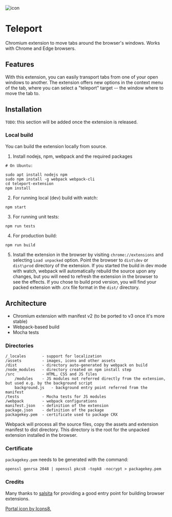 ![icon](/assets/teleport48x48png)

# Teleport
Chromium extension to move tabs around the browser's windows. Works with Chrome and Edge browsers. 

## Features
With this extension, you can easily transport tabs from one of your open windows to another. The extension offers new options in the context menu of the tab, where you can select a "teleport" target -- the window where to move the tab to.

## Installation
`TODO`: this section will be added once the extension is released. 

### Local build
You can build the extension locally from source. 

1. Install nodejs, npm, webpack and the required packages
```
# On Ubuntu:

sudo apt install nodejs npm 
sudo npm install -g webpack webpack-cli
cd teleport-extension
npm install
```
2. For running local (dev) build with watch:
```
npm start
```
3. For running unit tests:
```
npm run tests
```
4. For production build:
```
npm run build
```
5. Install the extension in the browser by visiting `chrome://extensions` and selecting `Load unpacked` option. Point the browser to `dist\dev` or `dist\prod` directory of the extension. If you started the build in dev mode with watch, webpack will automatically rebuild the source upon any changes, but you will need to refresh the extension in the browser to see the effects. If you chose to build prod version, you will find your packed extension with .crx file format in the `dist/` directory.

## Architecture
* Chromium extension with manifest v2 (to be ported to v3 once it's more stable)
* Webpack-based build
* Mocha tests

### Directories
```
/_locales       - support for localization
/assets         - images, icons and other assets
/dist           - directory auto-generated by webpack on build
/node_modules   - directory created on npm install step
/src            - HTML, CSS and JS files
    /modules    - JS modules not referred directly from the extension, but used e.g. by the background script
    background.js   - background entry point referred from the manifest
/tests          - Mocha tests for JS modules
/webpack        - webpack configurations
manifest.json   - definition of the extension
package.json    - definition of the package
packagekey.pem  - certificate used to package CRX

```
Webpack will process all the source files, copy the assets and extension manifest to dist directory. This directory is the root for the unpacked extension installed in the browser.

### Certificate
`packagekey.pem` needs to be generated with the command:
```
openssl genrsa 2048 | openssl pkcs8 -topk8 -nocrypt > packagekey.pem
```

### Credits
Many thanks to [salsita](https://github.com/salsita/chrome-extension-skeleton) for providing a good entry point for building browser extensions.

[Portal icon by Icons8.](https://icons8.com/icon/Z6mGeoFxQMQY/portal)